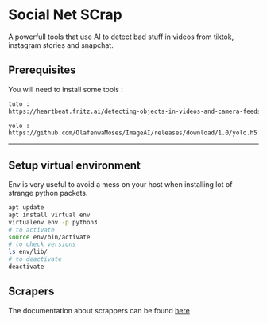 # Social Net SCrap

A powerfull tools that use AI to detect bad stuff in videos from tiktok, instagram stories and snapchat.

## Prerequisites

You will need to install some tools : 
```bash
tuto : 
https://heartbeat.fritz.ai/detecting-objects-in-videos-and-camera-feeds-using-keras-opencv-and-imageai-c869fe1ebcdb

yolo : 
https://github.com/OlafenwaMoses/ImageAI/releases/download/1.0/yolo.h5
```


-------

## Setup virtual environment

Env is very useful to avoid a mess on your host when installing lot of strange python packets.

```bash
apt update
apt install virtual env
virtualenv env -p python3
# to activate
source env/bin/activate
# to check versions
ls env/lib/
# to deactivate
deactivate
```

## Scrapers

The documentation about scrappers can be found [here](./Scrapers.md)
